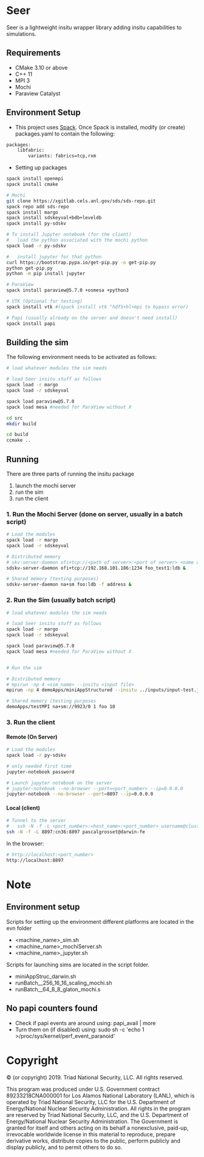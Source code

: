 # Seer

Seer is a lightweight insitu wrapper library adding insitu capabilities to simulations.


## Requirements

* CMake 3.10 or above
* C++ 11
* MPI 3
* Mochi
* Paraview Catalyst


## Environment Setup

* This project uses [Spack](https://spack.readthedocs.io/en/latest/). Once Spack is installed, modify (or create) packages.yaml to contain the following:

~~~bash
packages:
    libfabric:
        variants: fabrics=tcp,rxm
~~~

* Setting up packages

~~~bash
spack install openmpi
spack install cmake

# Mochi
git clone https://xgitlab.cels.anl.gov/sds/sds-repo.git
spack repo add sds-repo
spack install margo
spack install sdskeyval+bdb+leveldb
spack install py-sdskv

# To install Jupyter notebook (for the client)
#   load the python associated with the mochi python 
spack load -r py-sdskv  

#   install jupyter for that python
curl https://bootstrap.pypa.io/get-pip.py -o get-pip.py
python get-pip.py 
python -m pip install jupyter

# ParaView
spack install paraview@5.7.0 +osmesa +python3

# VTK (Optional for testing)
spack install vtk #(spack install vtk ^hdf5+hl+mpi to bypass error)

# Papi (usually already on the server and doesn't need install)
spack install papi
~~~


## Building the sim

The following environment needs to be activated as follows:

~~~bash
# load whatever modules the sim needs

# load Seer insitu stuff as follows
spack load -r margo
spack load -r sdskeyval

spack load paraview@5.7.0
spack load mesa #needed for ParaView without X

cd src
mkdir build

cd build
ccmake ..
~~~


## Running

There are three parts of running the insitu package

1. launch the mochi server
2. run the sim
3. run the client


### 1. Run the Mochi Server (done on server, usually in a batch script)

~~~bash
# Load the modules
spack load -r margo
spack load -r sdskeyval

# Distributed memory
# skv-server-daemon ofi+tcp://<path of server>:<port of server> <name of db>:ldb &
sdskv-server-daemon ofi+tcp://192.168.101.186:1234 foo_test1:ldb &

# Shared memory (testing purposes)
sdskv-server-daemon na+sm foo:ldb -f address &
~~~


### 2. Run the Sim (usually batch script)

~~~bash
# load whatever modules the sim needs

# load Seer insitu stuff as follows 
spack load -r margo
spack load -r sdskeyval

spack load paraview@5.7.0
spack load mesa #needed for ParaView without X


# Run the sim

# Distributed memory
# mpirun -np 4 <sim_name> --insitu <input file>
mpirun -np 4 demoApps/miniAppStructured --insitu ../inputs/input-test.json  

# Shared memory (testing purposes
demoApps/testMPI na+sm://9923/0 1 foo 10  
~~~

### 3. Run the client

#### Remote (On Server)

~~~bash
# Load the modules
spack load -r py-sdskv

# only needed first time
jupyter-notebook password

# Launch jupyter notebook on the server
# jupyter-notebook --no-browser --port=<port_number> --ip=0.0.0.0
jupyter-notebook --no-browser --port=8897 --ip=0.0.0.0

~~~

#### Local (client)

~~~bash
# Tunnel to the server
#   ssh -N -f -L <port_number>:<host_name>:<port_number> username@cluster 
ssh -N -f -L 8897:cn36:8897 pascalgrosset@darwin-fe
~~~

In the browser:

~~~bash
# http://localhost:<port_number>
http://localhost:8897
~~~

# Note

## Environment setup

Scripts for setting up the environment different platforms are located in the evn folder

* <machine_name>_sim.sh
* <machine_name>_mochiServer.sh
* <machine_name>_jupyter.sh

Scripts for launching sims are located in the script folder.

* miniAppStruc_darwin.sh
* runBatch__256_16_16_scaling_mochi.sh
* runBatch__64_8_8_glaton_mochi.s


## No papi counters found

* Check if papi events are around using: papi_avail | more
* Turn them on (if disabled) using: sudo sh -c 'echo 1 >/proc/sys/kernel/perf_event_paranoid'


# Copyright

© (or copyright) 2019. Triad National Security, LLC. All rights reserved.

This program was produced under U.S. Government contract 89233218CNA000001 for Los Alamos
National Laboratory (LANL), which is operated by Triad National Security, LLC for the U.S.
Department of Energy/National Nuclear Security Administration. All rights in the program are
reserved by Triad National Security, LLC, and the U.S. Department of Energy/National Nuclear
Security Administration. The Government is granted for itself and others acting on its behalf a
nonexclusive, paid-up, irrevocable worldwide license in this material to reproduce, prepare
derivative works, distribute copies to the public, perform publicly and display publicly, and to permit
others to do so.
